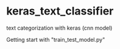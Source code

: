 # keras_text_classifier
text categorization with keras (cnn model)

Getting start with "train_test_model.py"
